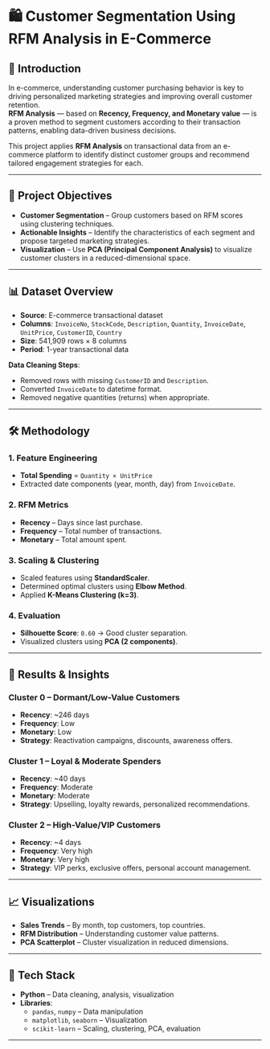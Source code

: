# 🛍️ Customer Segmentation Using RFM Analysis in E-Commerce

## 📌 Introduction
In e-commerce, understanding customer purchasing behavior is key to driving personalized marketing strategies and improving overall customer retention.  
**RFM Analysis** — based on **Recency, Frequency, and Monetary value** — is a proven method to segment customers according to their transaction patterns, enabling data-driven business decisions.

This project applies **RFM Analysis** on transactional data from an e-commerce platform to identify distinct customer groups and recommend tailored engagement strategies for each.

---

## 🎯 Project Objectives
- **Customer Segmentation** – Group customers based on RFM scores using clustering techniques.  
- **Actionable Insights** – Identify the characteristics of each segment and propose targeted marketing strategies.  
- **Visualization** – Use **PCA (Principal Component Analysis)** to visualize customer clusters in a reduced-dimensional space.  

---

## 📊 Dataset Overview
- **Source**: E-commerce transactional dataset  
- **Columns**: `InvoiceNo`, `StockCode`, `Description`, `Quantity`, `InvoiceDate`, `UnitPrice`, `CustomerID`, `Country`  
- **Size**: 541,909 rows × 8 columns  
- **Period**: 1-year transactional data  

**Data Cleaning Steps**:  
- Removed rows with missing `CustomerID` and `Description`.  
- Converted `InvoiceDate` to datetime format.  
- Removed negative quantities (returns) when appropriate.  

---

## 🛠️ Methodology

### **1. Feature Engineering**
- **Total Spending** = `Quantity × UnitPrice`  
- Extracted date components (year, month, day) from `InvoiceDate`.

### **2. RFM Metrics**
- **Recency** – Days since last purchase.  
- **Frequency** – Total number of transactions.  
- **Monetary** – Total amount spent.  

### **3. Scaling & Clustering**
- Scaled features using **StandardScaler**.  
- Determined optimal clusters using **Elbow Method**.  
- Applied **K-Means Clustering (k=3)**.  

### **4. Evaluation**
- **Silhouette Score**: `0.60` → Good cluster separation.  
- Visualized clusters using **PCA (2 components)**.  

---

## 📌 Results & Insights

### **Cluster 0** – Dormant/Low-Value Customers  
- **Recency**: ~246 days  
- **Frequency**: Low  
- **Monetary**: Low  
- **Strategy**: Reactivation campaigns, discounts, awareness offers.  

### **Cluster 1** – Loyal & Moderate Spenders  
- **Recency**: ~40 days  
- **Frequency**: Moderate  
- **Monetary**: Moderate  
- **Strategy**: Upselling, loyalty rewards, personalized recommendations.  

### **Cluster 2** – High-Value/VIP Customers  
- **Recency**: ~4 days  
- **Frequency**: Very high  
- **Monetary**: Very high  
- **Strategy**: VIP perks, exclusive offers, personal account management.  

---

## 📈 Visualizations
- **Sales Trends** – By month, top customers, top countries.  
- **RFM Distribution** – Understanding customer value patterns.  
- **PCA Scatterplot** – Cluster visualization in reduced dimensions.  

---

## 🧩 Tech Stack
- **Python** – Data cleaning, analysis, visualization  
- **Libraries**:  
  - `pandas`, `numpy` – Data manipulation  
  - `matplotlib`, `seaborn` – Visualization  
  - `scikit-learn` – Scaling, clustering, PCA, evaluation  

---
